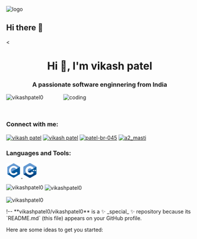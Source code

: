 ![logo](https://encrypted-tbn0.gstatic.com/images?q=tbn:ANd9GcS1YFmElQ8DojwydZLtv-czYBZH6gdAbTUILQ&s)
## Hi there 👋

<<h1 align="center">Hi 👋, I'm vikash patel</h1>
<h3 align="center">A passionate software enginnering from India</h3>
<img align="right"alt="coding" width="350 scr="https://t4.ftcdn.net/jpg/08/70/32/31/360_F_870323199_ajFBiDNHIlYPyy5Hdl0BOXuLFqLsirD6.jpg

<p align="left"> <img src="https://komarev.com/ghpvc/?username=vikashpatel0&label=Profile%20views&color=0e75b6&style=flat" alt="vikashpatel0" /> </p>

<p align="left"> <a href="https://twitter.com/" target="blank"><img src="https://img.shields.io/twitter/follow/?logo=twitter&style=for-the-badge" alt="" /></a> </p>

<h3 align="left">Connect with me:</h3>
<p align="left">
<a href="https://linkedin.com/in/vikash patel" target="blank"><img align="center" src="https://raw.githubusercontent.com/rahuldkjain/github-profile-readme-generator/master/src/images/icons/Social/linked-in-alt.svg" alt="vikash patel" height="30" width="40" /></a>
<a href="https://fb.com/vikash patel" target="blank"><img align="center" src="https://raw.githubusercontent.com/rahuldkjain/github-profile-readme-generator/master/src/images/icons/Social/facebook.svg" alt="vikash patel" height="30" width="40" /></a>
<a href="https://instagram.com/patel-br-045" target="blank"><img align="center" src="https://raw.githubusercontent.com/rahuldkjain/github-profile-readme-generator/master/src/images/icons/Social/instagram.svg" alt="patel-br-045" height="30" width="40" /></a>
<a href="https://www.youtube.com/c/a2_masti" target="blank"><img align="center" src="https://raw.githubusercontent.com/rahuldkjain/github-profile-readme-generator/master/src/images/icons/Social/youtube.svg" alt="a2_masti" height="30" width="40" /></a>
</p>

<h3 align="left">Languages and Tools:</h3>
<p align="left"> <a href="https://www.cprogramming.com/" target="_blank" rel="noreferrer"> <img src="https://raw.githubusercontent.com/devicons/devicon/master/icons/c/c-original.svg" alt="c" width="40" height="40"/> </a> <a href="https://www.w3schools.com/cpp/" target="_blank" rel="noreferrer"> <img src="https://raw.githubusercontent.com/devicons/devicon/master/icons/cplusplus/cplusplus-original.svg" alt="cplusplus" width="40" height="40"/> </a> </p>

<p><img align="left" src="https://github-readme-stats.vercel.app/api/top-langs?username=vikashpatel0&show_icons=true&locale=en&layout=compact" alt="vikashpatel0" /></p>

<p>&nbsp;<img align="center" src="https://github-readme-stats.vercel.app/api?username=vikashpatel0&show_icons=true&locale=en" alt="vikashpatel0" /></p>

<p><img align="center" src="https://github-readme-streak-stats.herokuapp.com/?user=vikashpatel0&" alt="vikashpatel0" /></p>
!--
**vikashpatel0/vikashpatel0** is a ✨ _special_ ✨ repository because its `README.md` (this file) appears on your GitHub profile.

Here are some ideas to get you started:

